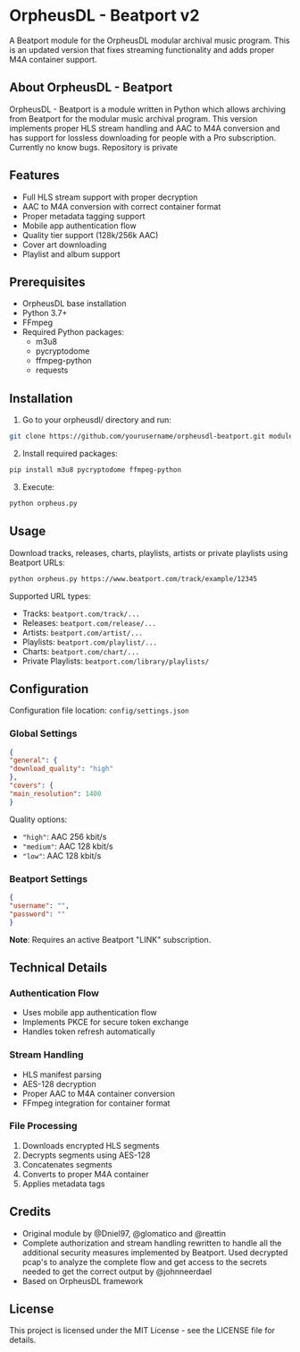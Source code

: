 # OrpheusDL - Beatport v2

A Beatport module for the OrpheusDL modular archival music program. This is an updated version that fixes streaming functionality and adds proper M4A container support.

## About OrpheusDL - Beatport

OrpheusDL - Beatport is a module written in Python which allows archiving from Beatport for the modular music archival program. This version implements proper HLS stream handling and AAC to M4A conversion and has support for lossless downloading for people with a Pro subscription. Currently no know bugs. Repository is private

## Features

- Full HLS stream support with proper decryption
- AAC to M4A conversion with correct container format
- Proper metadata tagging support
- Mobile app authentication flow
- Quality tier support (128k/256k AAC)
- Cover art downloading
- Playlist and album support

## Prerequisites

- OrpheusDL base installation
- Python 3.7+
- FFmpeg
- Required Python packages:
  - m3u8
  - pycryptodome
  - ffmpeg-python
  - requests

## Installation

1. Go to your orpheusdl/ directory and run:

```bash
git clone https://github.com/yourusername/orpheusdl-beatport.git modules/beatport
```

2. Install required packages:

```bash
pip install m3u8 pycryptodome ffmpeg-python
```

3. Execute:

```bash
python orpheus.py
```

## Usage

Download tracks, releases, charts, playlists, artists or private playlists using Beatport URLs:

```bash
python orpheus.py https://www.beatport.com/track/example/12345
```


Supported URL types:
- Tracks: `beatport.com/track/...`
- Releases: `beatport.com/release/...`
- Artists: `beatport.com/artist/...`
- Playlists: `beatport.com/playlist/...`
- Charts: `beatport.com/chart/...`
- Private Playlists: `beatport.com/library/playlists/`
  
## Configuration

Configuration file location: `config/settings.json`

### Global Settings

```json
{
"general": {
"download_quality": "high"
},
"covers": {
"main_resolution": 1400
}
```

Quality options:
- `"high"`: AAC 256 kbit/s
- `"medium"`: AAC 128 kbit/s
- `"low"`: AAC 128 kbit/s

### Beatport Settings

```json
{
"username": "",
"password": ""
}
```

**Note**: Requires an active Beatport "LINK" subscription.

## Technical Details

### Authentication Flow
- Uses mobile app authentication flow
- Implements PKCE for secure token exchange
- Handles token refresh automatically

### Stream Handling
- HLS manifest parsing
- AES-128 decryption
- Proper AAC to M4A container conversion
- FFmpeg integration for container format

### File Processing
1. Downloads encrypted HLS segments
2. Decrypts segments using AES-128
3. Concatenates segments
4. Converts to proper M4A container
5. Applies metadata tags

## Credits

- Original module by @Dniel97, @glomatico and @reattin
- Complete authorization and stream handling rewritten to handle all the additional security measures implemented by Beatport. Used decrypted pcap's to analyze the complete flow and get access to the secrets needed to get the correct output by @johnneerdael
- Based on OrpheusDL framework

## License

This project is licensed under the MIT License - see the LICENSE file for details.
